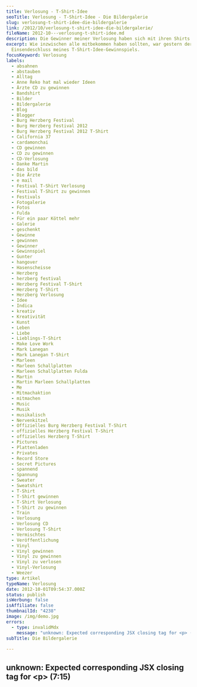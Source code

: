 ```yaml
---
title: Verlosung - T-Shirt-Idee
seoTitle: Verlosung - T-Shirt-Idee - Die Bildergalerie
slug: verlosung-t-shirt-idee-die-bildergalerie
link: /2012/10/verlosung-t-shirt-idee-die-bildergalerie/
fileName: 2012-10---verlosung-t-shirt-idee.md
description: Die Gewinner meiner Verlosung haben sich mit ihren Shirts fotografiert
excerpt: Wie inzwischen alle mitbekommen haben sollten, war gestern der
  Einsendeschluss meines T-Shirt-Idee-Gewinnspiels.
focusKeyword: Verlosung
labels:
  - absahnen
  - abstauben
  - Alltag
  - Anne Reko hat mal wieder Ideen
  - Ärzte CD zu gewinnen
  - Bandshirt
  - Bilder
  - Bildergalerie
  - Blog
  - Blogger
  - Burg Herzberg Festival
  - Burg Herzberg Festival 2012
  - Burg Herzberg Festival 2012 T-Shirt
  - California 37
  - cardamonchai
  - CD gewinnen
  - CD zu gewinnen
  - CD-Verlosung
  - Danke Martin
  - das bild
  - Die Ärzte
  - e mail
  - Festival T-Shirt Verlosung
  - Festival T-Shirt zu gewinnen
  - Festivals
  - Fotogalerie
  - Fotos
  - Fulda
  - Für ein paar Köttel mehr
  - Galerie
  - geschenkt
  - Gewinne
  - gewinnen
  - Gewinner
  - Gewinnspiel
  - Gunter
  - hangover
  - Hasenscheisse
  - Herzberg
  - herzberg festival
  - Herzberg Festival T-Shirt
  - Herzberg T-Shirt
  - Herzberg Verlosung
  - Idee
  - Indica
  - kreativ
  - Kreativität
  - Kunst
  - Leben
  - Liebe
  - Lieblings-T-Shirt
  - Make Love Work
  - Mark Lanegan
  - Mark Lanegan T-Shirt
  - Marleen
  - Marleen Schallplatten
  - Marleen Schallplatten Fulda
  - Martin
  - Martin Marleen Schallplatten
  - Me
  - Mitmachaktion
  - mitmachen
  - Music
  - Musik
  - musikalisch
  - Nervenkitzel
  - Offizielles Burg Herzberg Festival T-Shirt
  - offizielles Herzberg Festival T-Shirt
  - offizielles Herzberg T-Shirt
  - Pictures
  - Plattenladen
  - Privates
  - Record Store
  - Secret Pictures
  - spannend
  - Spannung
  - Sweater
  - Sweatshirt
  - T-Shirt
  - T-Shirt gewinnen
  - T-Shirt Verlosung
  - T-Shirt zu gewinnen
  - Train
  - Verlosung
  - Verlosung CD
  - Verlosung T-Shirt
  - Vermischtes
  - Veröffentlichung
  - Vinyl
  - Vinyl gewinnen
  - Vinyl zu gewinnen
  - Vinyl zu verlosen
  - Vinyl-Verlosung
  - Weezer
type: Artikel
typeName: Verlosung
date: 2012-10-01T09:54:37.000Z
status: publish
isWerbung: false
isAffiliate: false
thumbnailId: "4238"
image: /img/demo.jpg
errors:
  - type: invalidMdx
    message: "unknown: Expected corresponding JSX closing tag for <p> (7:15)"
subTitle: Die Bildergalerie
  
---
```


## unknown: Expected corresponding JSX closing tag for &lt;p> (7:15)

<!--
Hinweis:</strong> Die Aktion ist beendet.
[Bestimmt findet irgendwann wieder eine tolle Verlosung statt](/tag/verlosung/).

<hr /> __Wie inzwischen alle mitbekommen haben sollten, war gestern der Einsendeschluss meines  [T-Shirt-Idee-Gewinnspiels](//2012/09/06/verlosung-exklusive-cd-t-shirts-und-vinyl-zu-gewinnen/).  Ich habe mich sehr über Eure zahlreiche Teilnahme und über die wunderbaren T-Shirt-Fotos, die Ihr mir zugesendet habt gefreut. Heute zeige ich Euch die versprochene Bildergalerie der eingesendeten Fotos, die verschiedener nicht sein könnten.__

Wahrscheinlich fragt Ihr Euch jetzt: "Warum sagt Sie nicht endlich, wer gewonnen
hat?". Dazu kann ich nur sagen: Ich werde Euch noch ein kleines Weilchen auf die
Folter spannen. Die Gewinner werden heute Abend gezogen und morgen an dieser
Stelle bekanntgegeben und per E-Mail über Ihren Gewinn in Kenntnis gesetzt.
Also, schaltet auch morgen wieder ein, wenn es heißt: "AND THE WINNERS ARE..."!
Ich wünsche allen einen schönen Montag und bedanke mich für die Teilnahme am
Gewinnspiel! Ich muss sagen, es hat mir wirklich großen Spaß gemacht!

[Hier geht's nochmal zur Verlosung](//2012/09/06/verlosung-exklusive-cd-t-shirts-und-vinyl-zu-gewinnen/),
für alle, die die Gewinne nochmal sehen wollen. Und nun viel Spaß mit der
T-Shirt-Galerie!

![Verlosung](http://cardamonchai.com/wp-content/uploads/2012/10/annett1-640x853.jpg "Annett bemalte dieses T-Shirt für Ihren Sohn für das diesjährige Burg Herzberg Festival. Das selbst entworfene Logo befindet sich auch auf Ihrem Auto.")

![Verlosung](http://cardamonchai.com/wp-content/uploads/2012/10/franky-640x480.jpg "Franky aus Berlin bekam dieses selbst gestaltete Madonna-T-Shirt von einem Freund für das Madonna-Konzert im Juni geschenkt.")

![Verlosung](http://cardamonchai.com/wp-content/uploads/2012/10/08102012-010flkl-640x480.jpg 'Bernd hat dieses Shirt vor Jahren selbst bedruckt. Die Aufschrift "this is not a FUGAZI T-Shirt" trägt es, da es von der Band Fugazi keine Band-Shirts gibt, weil die Jungs auf Kommerz lieber verzichten möchten.')

![Verlosung](http://cardamonchai.com/wp-content/uploads/2012/10/olli-640x480.jpg
'Olli setzte alle Hebel in Bewegung, um an dieses Original-T-Shirt aus dem Film
'Hangover' zu kommen. Das gute Stück trägt den Namen 'Human Tree'.')

![Verlosung | full](http://cardamonchai.com/wp-content/uploads/2012/10/olli-original.jpg "Hier ist das Bild nochmal an Zack, dem Protagonisten des Films zu sehen.")

![Verlosung](http://cardamonchai.com/wp-content/uploads/2012/10/qotsa-640x402.jpeg
'[Aithir](http://aithir.de/) schreibt folgendes über sein Lieblings-T-Shirt: 'Es
ist inzwischen ungefähr 10 Jahre alt und seitdem trage ich es fast jede Woche -
das macht über 500 Waschgänge und ein tolles Grau, wie es Modedesigner bei ihren
Vintagestyles gerne hinbekommen würden. Außerdem hat es das coolste Motiv, das
ich je auf einem T-Shirt gesehen habe. Und schließlich ist es von den Queens Of
The Stoneage.'')

![Verlosung](http://cardamonchai.com/wp-content/uploads/2012/10/susanne-haun1-640x667.jpg "Mit diesem T-Shirt hat  [Susanne Haun](http://susannehaun.wordpress.com/)  bereits New York, San Francisco, Boston und viele weitere beeindruckende Orte bereist.")

![Verlosung](http://cardamonchai.com/wp-content/uploads/2012/10/susanne-haun2-640x713.jpg "Ein weiteres Lieblings-T-Shirt von  [Susanne Haun](http://susannehaun.wordpress.com/).  Sie hat es von einer lieben Freundin geschenkt bekommen.")

![Verlosung | small](http://cardamonchai.com/wp-content/uploads/2012/10/dominic-320x320.jpg
'Die Idee zu Dominics T-Shirt stammt aus der Serie 'Die Wilden 70er'.')

![Verlosung | small](http://cardamonchai.com/wp-content/uploads/2012/10/tommi-320x378.jpg
'Tommis Lieblings-T-Shirt entstand, als seine Freundin langsam eine schwere
Zunge bekam. Er entwirft sehr gerne T-Shirts mit 'Insider'-Sprüchen zusammen mit
seinen Freunden.')

![Verlosung | full](http://cardamonchai.com/wp-content/uploads/2012/10/peter.png
'Peter entwirft gerne T-Shirts für seine Freunde. Dieses hier ziert ein Zitat
aus dem Film 'Life of Brian'.')

![Verlosung](http://cardamonchai.com/wp-content/uploads/2012/10/ulrike-640x425.jpg "[Ulle](http://thatgirlthere.wordpress.com/),  vielen auch bekannt als  [@isntfamous](https://twitter.com/isntfamous)  besitzt ihr Lieblings-T-Shirt bereits seit rund 10 Jahren. Sie hat es auf einem Thrice-Konzert in Hamburg erstanden.")

![Verlosung](http://cardamonchai.com/wp-content/uploads/2012/10/flo1-640x480.jpg "Flo hat...")

![Verlosung](http://cardamonchai.com/wp-content/uploads/2012/10/flo3-640x480.jpg "...gleich eine ganze Reihe...")

![Verlosung](http://cardamonchai.com/wp-content/uploads/2012/10/flo4-640x480.jpg "tolle Lieblings-T-Shirts eingesendet. Unter anderem dieses Opeth-T-Shirt, das ich ganz besonders schön finde...")

![Verlosung](http://cardamonchai.com/wp-content/uploads/2012/10/flo2-640x480.jpg
'... zu diesem T-Shirt gibt es eine besondere Geschichte zu erzählen. Zusammen
mit einigen Studienkollegen in Eichstädt, die alle aus dem bayerischen Wald
stammten, wurde der Begriff 'Woidcoast' kreiert. Gemeinsam tröstete man sich
damit über die Ferne des Waldes ('Woid') hinweg. Bei seinem T-Shirt, das er von
eben jenen Studienfreunden geschenkt bekam, handelt es sich um ein Unikat.')

![Verlosung | small](http://cardamonchai.com/wp-content/uploads/2012/10/sandra1-320x427.jpg "Auch Sandra, aka  [Hoochi1107](http://hoochi1107.wordpress.com/). ..")

![Verlosung | small](http://cardamonchai.com/wp-content/uploads/2012/10/sandra2-320x427.jpg "... hat...")

![Verlosung | small](http://cardamonchai.com/wp-content/uploads/2012/10/sandra3-320x390.jpg "... bunt und farbenfroh, wie sie ist...")

![Verlosung | small](http://cardamonchai.com/wp-content/uploads/2012/10/sandra4-320x336.jpg "... gleich eine...")

![Verlosung | small](http://cardamonchai.com/wp-content/uploads/2012/10/sandra5-320x427.jpg "... ganze Menge...")

![Verlosung | small](http://cardamonchai.com/wp-content/uploads/2012/10/sandra6-320x326.jpg "... wunderbar farbenfrohe,...")

![Verlosung | small](http://cardamonchai.com/wp-content/uploads/2012/10/sandra7-320x313.jpg "... fröhliche...")

![Verlosung | small](http://cardamonchai.com/wp-content/uploads/2012/10/sandra8-320x323.jpg "... Lieblings-T-Shirts eingesendet. Vielen Dank dafür!")

## Danke an alle Teilnehmer meiner Verlosung!

Vielen Dank an alle Teilnehmer des Gewinnspiels! Das Los entscheidet, wer von
den Teilnehmern einen Preis gewinnt! Teilnehmer, die mit mehreren Fotos
teilgenommen haben nehmen selbstverständlich auch nur ein Mal an der Verlosung
teil. Die Gewinner werden von einer neutralen Person gezogen. Die Gewinne werden
per Post zugestellt.

-->

  